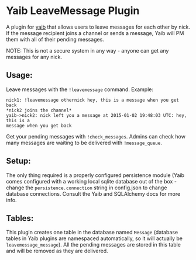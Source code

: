 Yaib LeaveMessage Plugin
=================

A plugin for [yaib](https://github.com/collingreen/yaib) that allows users
to leave messages for each other by nick. If the message recipient joins a
channel or sends a message, Yaib will PM them with all of their pending
messages.

NOTE: This is not a secure system in any way - anyone can get any messages for any
nick.


## Usage:
Leave messages with the `!leavemessage` command.
Example:
~~~
nick1: !leavemessage othernick hey, this is a message when you get back
*nick2 joins the channel*
yaib->nick2: nick left you a message at 2015-01-02 19:48:03 UTC: hey, this is a
message when you get back
~~~

Get your pending messages with `!check_messages`. Admins can check how many
messages are waiting to be delivered with `!message_queue`.


## Setup:
The only thing required is a properly configured persistence module (Yaib comes
configured with a working local sqlite database out of the box - change the
`persistence.connection` string in config.json to change database connections.
Consult the Yaib and SQLAlchemy docs for more info.


## Tables:
This plugin creates one table in the database named `Message` (database tables
in Yaib plugins are namespaced automatically, so it will actually be
`leavemessage_message`). All the pending messages are stored in this table
and will be removed as they are delivered.
